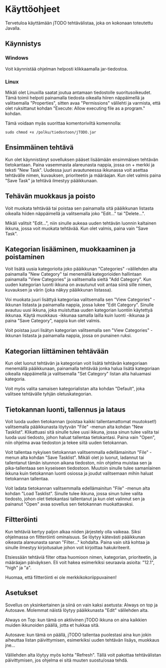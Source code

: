 # Käyttöohjeet

Tervetuloa käyttämään jTODO tehtävälistaa, joka on kokonaan toteutettu Javalla.

## Käynnistys

### Windows
Voit käynnistää ohjelman helposti klikkaamalla jar-tiedostoa.

### Linux
Mikäli olet Linuxilla saatat joutua antamaan tiedostolle suoritusoikeudet.
Tämä toimii helpoti painamalla tiedosta oikealla hiiren näppäimellä ja valitsemalla "Properties", sitten avaa "Permissions" välilehti ja varmista, että olet ruksittanut kohdan "Execute: Allow executing file as a program." kohdan.

Tämä voidaan myäs suorittaa komentoriviltä komennolla:
```
sudo chmod +x /polku/tiedostoon/jTODO.jar
```

## Ensimmäinen tehtävä

Kun olet käynnistänyt sovelluksen pääset lisäämään ensimmäisen tehtävän tietokantaan. Paina vasemmasta alareunasta nappia, jossa on + merkki ja teksti "New Task". Uudessa juuri avautuneessa ikkunassa voit asettaa tehtävälle nimen, kuvauksen, prioriteetin ja määräajan. Kun olet valmis paina "Save Task" ja tehtävä ilmestyy pääikkunaan.

## Tehävän muokkaus ja poisto

Voit muokata tehtävää tai poistaa sen painamalla sitä pääikkunan listasta oikealla hiiden näppäimellä ja valitsemalla joko "Edit..." tai "Delete...".

Mikäli valitsit "Edit...", niin sinulle aukeaa uuden tehtävän luonnin kaltainen ikkuna, jossa voit muokata tehtävää. Kun olet valmis, paina vain "Save Task".

## Kategorian lisääminen, muokkaaminen ja poistaminen

Voit lisätä uusia kategorioita joko pääikkunan "Categories" -välilehden alta painamalla "New Category" tai menemällä kategorioiden hallintaan painamalla "View Categories" ja valitsemalla sieltä "Add Category". Kun uuden kategorian luonti ikkuna on avautunut voit  antaa siinä sille nimen, kuvauksen ja värin (joka näkyy pääikkunan listassa).

Voi muokata juuri lisättyä kategoriaa valitsemalla sen "View Categories" -ikkunan listasta ja painamalla nappia, jossa lukee "Edit Category". Sinulle avautuu uusi ikkuna, joka muistuttaa uuden kategorian luontiin käytettyä ikkunaa. Käytä muokkaus -ikkunaa samalla lailla kuin luonti -ikkunaa ja paina "Save Category", nappia kun olet valmis.

Voit poistaa juuri lisätyn kategorian valitsemalla sen "View Categories" -ikkunan listasta ja painamalla nappia, jossa on punainen ruksi.

## Kategorian liittäminen tehtävään

Kun olet luonut tehtävän ja kategorian voit lisätä tehtävän kategoriaan menemällä pääikkunaan, painamalla tehtävää jonka halua lisätä kategoriaan oikealla näppäimellä ja valitsemalla "Set Category" listan alta haluamasi kategoria.

Voit myös valita samaisen kategorialistan alta kohdan "Default", joka valitsee tehtävälle tyhjän oletuskategorian.

## Tietokannan luonti, tallennus ja lataus

Voit luoda uuden tietokannan (poistaa kaikki tallentamattomat muutokset!) valitsemalla pääikkunasta löytyvän "File" -menun alta kohdan "New Tasklist". Klikattuasi sitä sinulle tulee uusi ikkuna, jossa sinun tulee valita tai luoda uusi tiedosto, johon haluat tallentaa tietokantasi. Paina vain "Open", niin ohjelma avaa tiedoston ja tekee siitä uuden tietokannan.

Voit tallentaa nykyisen tietokannan valitsemmalla edellämainitun "File" -menun alta kohdan "Save Tasklist". Mikäli olet jo luonut, ladannut tai tallentanut tämän istunnon aikana tiedoston, niin ohjelma muistaa sen ja pika-tallentaaa sen kyseiseen tiedostoon. Muutoin sinulle tulee samanlainen ikkuna kuin tietokannan luonti osiossa ja joudut valitsemaan mihin haluat tietokannan tallentaa.

Voit ladata tietokannan valitsemmalla edellämainitun "File" -menun alta kohdan "Load Tasklist". Sinulle tulee ikkuna, jossa sinun tulee valita tiedosto, johon olet tietokantasi tallentanut ja kun olet valinnut sen ja painanut "Open" avaa sovellus sen tietokannan muokattavaksi.

## Filtteröinti

Kun tehtäviä kertyy paljon alkaa niiden järjestely olla vaikeaa. Siksi ohjelmassa on filtteröinti ominaisuus. Se löytyy kätevästi pääikkunan oikeasta alareunasta sanan "Filter..." kohdalta. Paina vain sitä kohtaa ja sinulle ilmestyy kirjoitusalue johon voit kirjoittaa hakukriteerit.

Etsiessään tehtäviä filter ottaa huomioon nimen, kategorian, prioriteetin, ja määräajan päiväyksen. Eli voit hakea esimerkiksi seuraavia asioita: "12.1", "high" ja "a".

Huomaa, että filtteröinti ei ole merkkikokoriippuvainen!

## Asetukset

Sovellus on yksinkertainen ja siinä on vain kaksi asetusta: Always on top ja Autosave. Molemmat näistä löytyy pääikkunasta "Edit" välilehden alta.

Always on Top: kun tämä on aktiivinen jTODO ikkuna on aina kaikkien muiden ikkunoiden päällä, jotta et hukkaa sitä.

Autosave: kun tämä on päällä, jTODO tallentaa puolestasi aina kun jokin aiheuttaa listan päivittymisen, esimerkiksi uuden tehtävän lisäys, muokkaus jne...

Välilehden alta löytyy myös kohta "Refresh". Tällä voit pakottaa tehtävälistan päivittymisen, jos ohjelma ei sitä muuten suostu/osaa tehdä.
